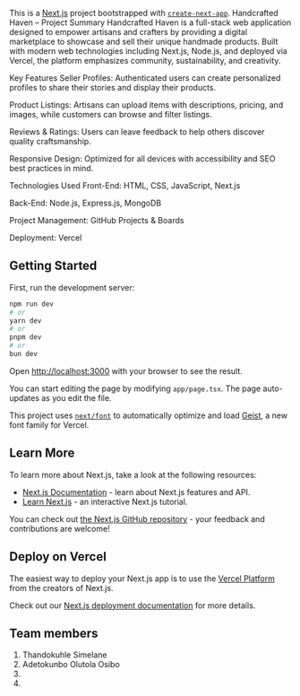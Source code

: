 This is a [Next.js](https://nextjs.org) project bootstrapped with [`create-next-app`](https://nextjs.org/docs/app/api-reference/cli/create-next-app).
Handcrafted Haven – Project Summary
Handcrafted Haven is a full-stack web application designed to empower artisans and crafters by providing a digital marketplace to showcase and sell their unique handmade products. Built with modern web technologies including Next.js, Node.js, and deployed via Vercel, the platform emphasizes community, sustainability, and creativity.

Key Features
Seller Profiles: Authenticated users can create personalized profiles to share their stories and display their products.

Product Listings: Artisans can upload items with descriptions, pricing, and images, while customers can browse and filter listings.

Reviews & Ratings: Users can leave feedback to help others discover quality craftsmanship.

Responsive Design: Optimized for all devices with accessibility and SEO best practices in mind.

Technologies Used
Front-End: HTML, CSS, JavaScript, Next.js

Back-End: Node.js, Express.js, MongoDB

Project Management: GitHub Projects & Boards

Deployment: Vercel


## Getting Started

First, run the development server:

```bash
npm run dev
# or
yarn dev
# or
pnpm dev
# or
bun dev
```

Open [http://localhost:3000](http://localhost:3000) with your browser to see the result.

You can start editing the page by modifying `app/page.tsx`. The page auto-updates as you edit the file.

This project uses [`next/font`](https://nextjs.org/docs/app/building-your-application/optimizing/fonts) to automatically optimize and load [Geist](https://vercel.com/font), a new font family for Vercel.

## Learn More

To learn more about Next.js, take a look at the following resources:

- [Next.js Documentation](https://nextjs.org/docs) - learn about Next.js features and API.
- [Learn Next.js](https://nextjs.org/learn) - an interactive Next.js tutorial.

You can check out [the Next.js GitHub repository](https://github.com/vercel/next.js) - your feedback and contributions are welcome!

## Deploy on Vercel

The easiest way to deploy your Next.js app is to use the [Vercel Platform](https://vercel.com/new?utm_medium=default-template&filter=next.js&utm_source=create-next-app&utm_campaign=create-next-app-readme) from the creators of Next.js.

Check out our [Next.js deployment documentation](https://nextjs.org/docs/app/building-your-application/deploying) for more details.


## Team members

1. Thandokuhle Simelane
2. Adetokunbo Olutola Osibo
3. 
4. 
